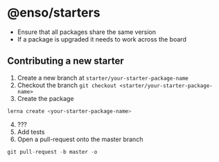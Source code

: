 # @enso/starters

- Ensure that all packages share the same version
- If a package is upgraded it needs to work across the board

## Contributing a new starter

1. Create a new branch at `starter/your-starter-package-name`
2. Checkout the branch `git checkout <starter/your-starter-package-name>`
3. Create the package

```bash
lerna create <your-starter-package-name>
```

4. ???
5. Add tests
6. Open a pull-request onto the master branch

```js
git pull-request -b master -o
```
